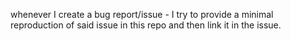 whenever I create a bug report/issue - I try to provide a minimal reproduction of said issue in this repo and then link it in the issue.
